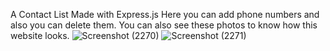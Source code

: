 A Contact List
Made with Express.js 
Here you can add phone numbers and also you can delete them.
You can also see these photos to know how this website looks.
![Screenshot (2270)](https://user-images.githubusercontent.com/58130384/153601225-b8a7ab5e-8a09-43ce-8ab1-7cf0d2913a64.png)
![Screenshot (2271)](https://user-images.githubusercontent.com/58130384/153601235-0ad5a43b-71e8-4e25-a4a8-399579d9d07b.png)
